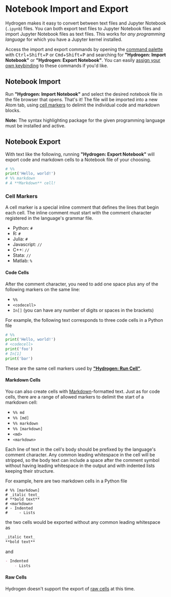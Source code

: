 # Notebook Import and Export

Hydrogen makes it easy to convert between text files and Jupyter Notebook (`.ipynb`) files. You can both export text files to Jupyter Notebook files and import Jupyter Notebook files as text files. This works for _any programming language_ for which you have a Jupyter kernel installed.

Access the import and export commands by opening the [command palette](https://flight-manual.atom.io/getting-started/sections/atom-basics/#command-palette) with <kbd>Ctrl</kbd>+<kbd>Shift</kbd>+<kbd>P</kbd> or <kbd>Cmd</kbd>+<kbd>Shift</kbd>+<kbd>P</kbd> and searching for **"Hydrogen: Import Notebook"** or **"Hydrogen: Export Notebook"**. You can easily [assign your own keybinding](https://flight-manual.atom.io/using-atom/sections/basic-customization/#customizing-keybindings) to these commands if you'd like.

## Notebook Import

Run **"Hydrogen: Import Notebook"** and select the desired notebook file in the file browser that opens. That's it! The file will be imported into a new Atom tab, using [cell markers](#cell-markers) to delimit the individual code and markdown blocks.

**Note:** The syntax highlighting package for the given programming language must be installed and active.

## Notebook Export

With text like the following, running **"Hydrogen: Export Notebook"** will export code and markdown cells to a Notebook file of your choosing.
```py
# %%
print('Hello, world!')
# %% markdown
# A **Markdown** cell!
```

### Cell Markers

A cell marker is a special inline comment that defines the lines that begin each cell. The inline comment must start with the comment character registered in the language's grammar file.

- Python: `#`
- R: `#`
- Julia: `#`
- Javascript: `//`
- C++: `//`
- Stata: `//`
- Matlab: `%`

#### Code Cells

After the comment character, you need to add one space plus any of the following markers on the same line:

- `%%`
- `<codecell>`
- `In[]` (you can have any number of digits or spaces in the brackets)

For example, the following text corresponds to three code cells in a Python file
```py
# %%
print('Hello, world!')
# <codecell>
print('foo')
# In[1]
print('bar')
```

These are the same cell markers used by [**"Hydrogen: Run Cell"**](GettingStarted.md#hydrogen-run-cell).

#### Markdown Cells

You can also create cells with [Markdown](https://github.com/adam-p/markdown-here/wiki/Markdown-Cheatsheet)-formatted text. Just as for code cells, there are a range of allowed markers to delimit the start of a markdown cell:

- `%% md`
- `%% [md]`
- `%% markdown`
- `%% [markdown]`
- `<md>`
- `<markdown>`

Each line of text in the cell's body should be prefixed by the language's comment character. Any common leading whitespace in the cell will be stripped, so the body text can include a space after the comment symbol without having leading whitespace in the output and with indented lists keeping their structure.

For example, here are two markdown cells in a Python file
```
# %% [markdown]
# _italic text_
# **bold text**
# <markdown>
# - Indented
#     - Lists
```

the two cells would be exported without any common leading whitespace as
```md
_italic text_
**bold text**
```
and
```md
- Indented
    - Lists
```

#### Raw Cells

Hydrogen doesn't support the export of [raw cells](https://nbformat.readthedocs.io/en/latest/format_description.html#raw-nbconvert-cells) at this time.
